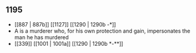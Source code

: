 ## 1195
- [[887 | 887b]] [[1127]] [[1290 | 1290b -*]] 
- A is a murderer who, for his own protection and gain, impersonates the man he has murdered
- [[339]] [[1001 | 1001a]] [[1290 | 1290b *-**]] 

